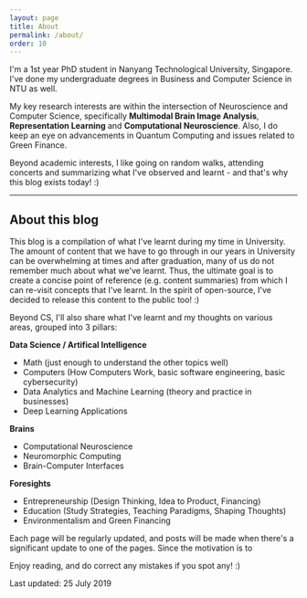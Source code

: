 ```yaml
---
layout: page
title: About
permalink: /about/
order: 10
---
```

 
I'm a 1st year PhD student in Nanyang Technological University, Singapore. I've done my undergraduate degrees in Business and Computer Science in NTU as well.

My key research interests are within the intersection of Neuroscience and Computer Science, specifically **Multimodal Brain Image Analysis**, **Representation Learning** and **Computational Neuroscience**. Also, I do keep an eye on advancements in Quantum Computing and issues related to Green Finance.

Beyond academic interests, I like going on random walks, attending concerts and summarizing what I've observed and learnt - and that's why this blog exists today! :)

--- 

## About this blog

This blog is a compilation of what I've learnt during my time in University. The amount of content that we have to go through in our years in University can be overwhelming at times and after graduation, many of us do not remember much about what we've learnt. Thus, the ultimate goal is to create a concise point of reference (e.g. content summaries) from which I can re-visit concepts that I've learnt. In the spirit of open-source, I've decided to release this content to the public too! :)

Beyond CS, I'll also share what I've learnt and my thoughts on various areas, grouped into 3 pillars:

**Data Science / Artifical Intelligence**
* Math (just enough to understand the other topics well)
* Computers (How Computers Work, basic software engineering, basic cybersecurity)
* Data Analytics and Machine Learning (theory and practice in businesses)
* Deep Learning Applications

**Brains**
* Computational Neuroscience
* Neuromorphic Computing
* Brain-Computer Interfaces

**Foresights**
* Entrepreneurship (Design Thinking, Idea to Product, Financing)
* Education (Study Strategies, Teaching Paradigms, Shaping Thoughts)
* Environmentalism and Green Financing 

Each page will be regularly updated, and posts will be made when there's a significant update to one of the pages. Since the motivation is to 

Enjoy reading, and do correct any mistakes if you spot any! :)


Last updated: 25 July 2019